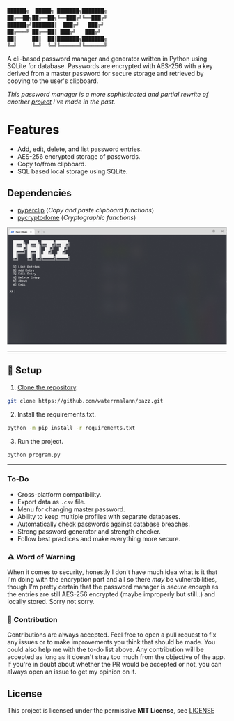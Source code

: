```
██████╗  █████╗ ███████╗███████╗
██╔══██╗██╔══██╗╚══███╔╝╚══███╔╝
██████╔╝███████║  ███╔╝   ███╔╝ 
██╔═══╝ ██╔══██║ ███╔╝   ███╔╝  
██║     ██║  ██║███████╗███████╗
╚═╝     ╚═╝  ╚═╝╚══════╝╚══════╝
```

A cli-based password manager and generator written in Python using SQLite for database. Passwords are encrypted with AES-256 with a key derived from a master password for secure storage and retrieved by copying to the user's clipboard.

*This password manager is a more sophisticated and partial rewrite of another [project](https://github.com/waterrmalann/CBSE-XII-CS-PROJECT) I've made in the past.*

# Features

- Add, edit, delete, and list password entries.
- AES-256 encrypted storage of passwords.
- Copy to/from clipboard.
- SQL based local storage using SQLite.

## Dependencies

- [pyperclip](https://pypi.org/project/pyperclip/) (*Copy and paste clipboard functions*)
- [pycryptodome](https://pypi.org/project/pycryptodome) (*Cryptographic functions*)

![Screenshot](screenshot.png)

---

## 🚀 Setup

1. [Clone the repository](https://docs.github.com/en/github/creating-cloning-and-archiving-repositories/cloning-a-repository-from-github/cloning-a-repository). 

```sh
git clone https://github.com/waterrmalann/pazz.git
```

2. Install the requirements.txt.

```sh
python -m pip install -r requirements.txt
```

3. Run the project.
```sh
python program.py
```

---

###  To-Do

- Cross-platform compatibility.
- Export data as `.csv` file.
- Menu for changing master password.
- Ability to keep multiple profiles with separate databases.
- Automatically check passwords against database breaches. 
- Strong password generator and strength checker.
- Follow best practices and make everything more secure.

### ⚠️ Word of Warning

When it comes to security, honestly I don't have much idea what is it that I'm doing with the encryption part and all so there *may* be vulnerabilities, though I'm pretty certain that the password manager is *secure enough* as the entries are still AES-256 encrypted (maybe improperly but still..) and locally stored. Sorry not sorry.

### 🤝 Contribution

Contributions are always accepted. Feel free to open a pull request to fix any issues or to make improvements you think that should be made. You could also help me with the to-do list above. Any contribution will be accepted as long as it doesn't stray too much from the objective of the app. If you're in doubt about whether the PR would be accepted or not, you can always open an issue to get my opinion on it.

License
----

This project is licensed under the permissive **MIT License**, see [LICENSE](LICENSE)